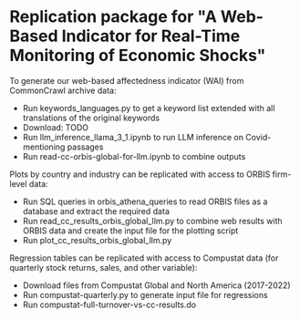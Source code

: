 # Replication package for "A Web-Based Indicator for Real-Time Monitoring of Economic Shocks"

To generate our web-based affectedness indicator (WAI) from CommonCrawl archive data:
  - Run keywords_languages.py to get a keyword list extended with all translations of the original keywords
  - Download: TODO
  - Run llm_inference_llama_3_1.ipynb to run LLM inference on Covid-mentioning passages
  - Run read-cc-orbis-global-for-llm.ipynb to combine outputs 

Plots by country and industry can be replicated with access to ORBIS firm-level data:
  - Run SQL queries in orbis_athena_queries to read ORBIS files as a database and extract the required data
  - Run read_cc_results_orbis_global_llm.py to combine web results with ORBIS data and create the input file for the plotting script
  - Run plot_cc_results_orbis_global_llm.py

Regression tables can be replicated with access to Compustat data (for quarterly stock returns, sales, and other variable):
  - Download files from Compustat Global and North America (2017-2022)
  - Run compustat-quarterly.py to generate input file for regressions
  - Run compustat-full-turnover-vs-cc-results.do
